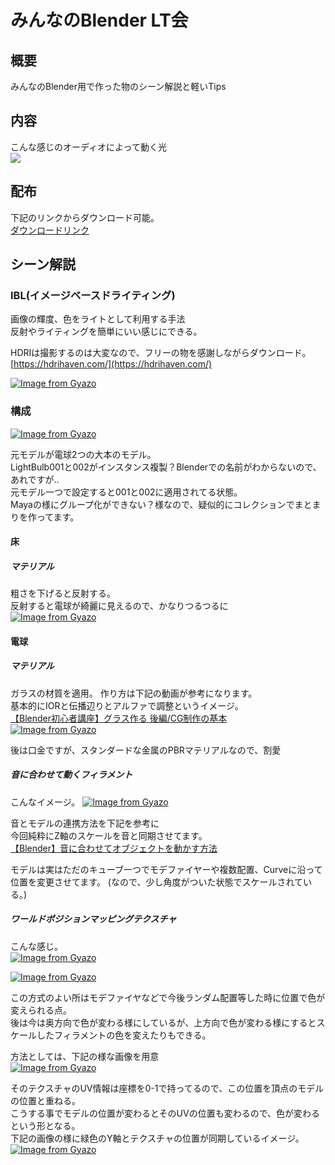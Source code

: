 # みんなのBlender LT会

## 概要
みんなのBlender用で作った物のシーン解説と軽いTips  

## 内容
こんな感じのオーディオによって動く光  
[![](http://img.youtube.com/vi/zOb8eaq3654/0.jpg)](http://www.youtube.com/watch?v=zOb8eaq3654 "minble")  

## 配布
下記のリンクからダウンロード可能。  
[ダウンロードリンク](https://drive.google.com/file/d/13WFu-RmZCnacIkcXO2Q-Gzmj04pb1MjV/view?usp=sharing)  

## シーン解説

### IBL(イメージベースドライティング)

画像の輝度、色をライトとして利用する手法  
反射やライティングを簡単にいい感じにできる。

HDRIは撮影するのは大変なので、フリーの物を感謝しながらダウンロード。  
[https://hdrihaven.com/](https://hdrihaven.com/)  

[![Image from Gyazo](https://i.gyazo.com/402f4bfa172b1f10b5fcea750208fb6c.png)](https://gyazo.com/402f4bfa172b1f10b5fcea750208fb6c)  

### 構成
[![Image from Gyazo](https://i.gyazo.com/35e24c132fed3fde878028265d6fcb29.png)](https://gyazo.com/35e24c132fed3fde878028265d6fcb29)  

元モデルが電球2つの大本のモデル。  
LightBulb001と002がインスタンス複製？Blenderでの名前がわからないので、あれですが..  
元モデル一つで設定すると001と002に適用されてる状態。  
Mayaの様にグループ化ができない？様なので、疑似的にコレクションでまとまりを作ってます。  

#### 床
##### マテリアル
粗さを下げると反射する。  
反射すると電球が綺麗に見えるので、かなりつるつるに  
[![Image from Gyazo](https://i.gyazo.com/54aba3a7ee2253f2c3b058fc6765e966.png)](https://gyazo.com/54aba3a7ee2253f2c3b058fc6765e966)  

#### 電球
##### マテリアル
ガラスの材質を適用。
作り方は下記の動画が参考になります。  
基本的にIORと伝播辺りとアルファで調整というイメージ。  
[【Blender初心者講座】グラス作る 後編/CG制作の基本](https://www.youtube.com/watch?v=HmxV6fppqfA)  
[![Image from Gyazo](https://i.gyazo.com/404fbe97323252c51509f551abe39b7a.png)](https://gyazo.com/404fbe97323252c51509f551abe39b7a)  

後は口金ですが、スタンダードな金属のPBRマテリアルなので、割愛  


##### 音に合わせて動くフィラメント
こんなイメージ。
[![Image from Gyazo](https://i.gyazo.com/a07411d7a6253d990ef28e78e5222c65.gif)](https://gyazo.com/a07411d7a6253d990ef28e78e5222c65)  

音とモデルの連携方法を下記を参考に  
今回純粋にZ軸のスケールを音と同期させてます。  
[【Blender】音に合わせてオブジェクトを動かす方法](http://rikoubou.hatenablog.com/entry/2018/05/02/153651)  

モデルは実はただのキューブ一つでモデファイヤーや複数配置、Curveに沿って位置を変更させてます。
(なので、少し角度がついた状態でスケールされている。)  

##### ワールドポジションマッピングテクスチャ
こんな感じ。  
[![Image from Gyazo](https://i.gyazo.com/3139cef4723af00957cf3f6a7a6a2d43.gif)](https://gyazo.com/3139cef4723af00957cf3f6a7a6a2d43)  

[![Image from Gyazo](https://i.gyazo.com/40fc8c4761cfff718cabb491be6a8933.png)](https://gyazo.com/40fc8c4761cfff718cabb491be6a8933)  

この方式のよい所はモデファイヤなどで今後ランダム配置等した時に位置で色が変えられる点。  
後は今は奥方向で色が変わる様にしているが、上方向で色が変わる様にするとスケールしたフィラメントの色を変えたりもできる。  

方法としては、下記の様な画像を用意  
[![Image from Gyazo](https://i.gyazo.com/c4c3fd22a7eb8c3db62c5076e553e2e9.png)](https://gyazo.com/c4c3fd22a7eb8c3db62c5076e553e2e9)  

そのテクスチャのUV情報は座標を0-1で持ってるので、この位置を頂点のモデルの位置と重ねる。  
こうする事でモデルの位置が変わるとそのUVの位置も変わるので、色が変わるという形となる。  
下記の画像の様に緑色のY軸とテクスチャの位置が同期しているイメージ。  
[![Image from Gyazo](https://i.gyazo.com/af9739c6115420878fdeb9b438ef4c69.png)](https://gyazo.com/af9739c6115420878fdeb9b438ef4c69)  
